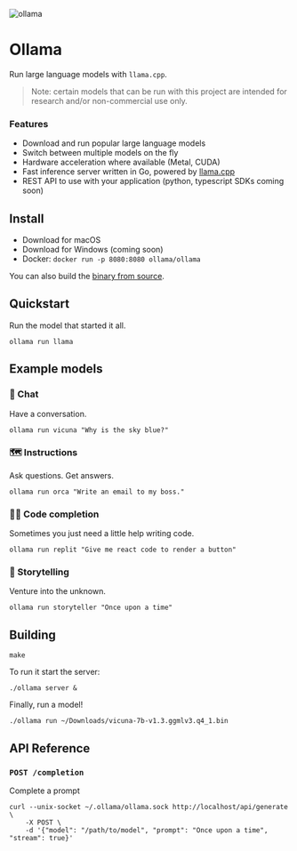 ![ollama](https://github.com/jmorganca/ollama/assets/251292/961f99bb-251a-4eec-897d-1ba99997ad0f)

# Ollama

Run large language models with `llama.cpp`.

> Note: certain models that can be run with this project are intended for research and/or non-commercial use only.

### Features

- Download and run popular large language models
- Switch between multiple models on the fly
- Hardware acceleration where available (Metal, CUDA)
- Fast inference server written in Go, powered by [llama.cpp](https://github.com/ggerganov/llama.cpp)
- REST API to use with your application (python, typescript SDKs coming soon)

## Install

- Download for macOS
- Download for Windows (coming soon)
- Docker: `docker run -p 8080:8080 ollama/ollama`

You can also build the [binary from source](#building).

## Quickstart

Run the model that started it all.

```
ollama run llama
```

## Example models

### 💬 Chat

Have a conversation.

```
ollama run vicuna "Why is the sky blue?"
```

### 🗺️ Instructions

Ask questions. Get answers.

```
ollama run orca "Write an email to my boss."
```

### 👩‍💻 Code completion

Sometimes you just need a little help writing code.

```
ollama run replit "Give me react code to render a button"
```

### 📖 Storytelling

Venture into the unknown.

```
ollama run storyteller "Once upon a time"
```

## Building

```
make
```

To run it start the server:

```
./ollama server &
```

Finally, run a model!

```
./ollama run ~/Downloads/vicuna-7b-v1.3.ggmlv3.q4_1.bin
```

## API Reference

### `POST /completion`

Complete a prompt

```
curl --unix-socket ~/.ollama/ollama.sock http://localhost/api/generate \
    -X POST \
    -d '{"model": "/path/to/model", "prompt": "Once upon a time", "stream": true}'
```
